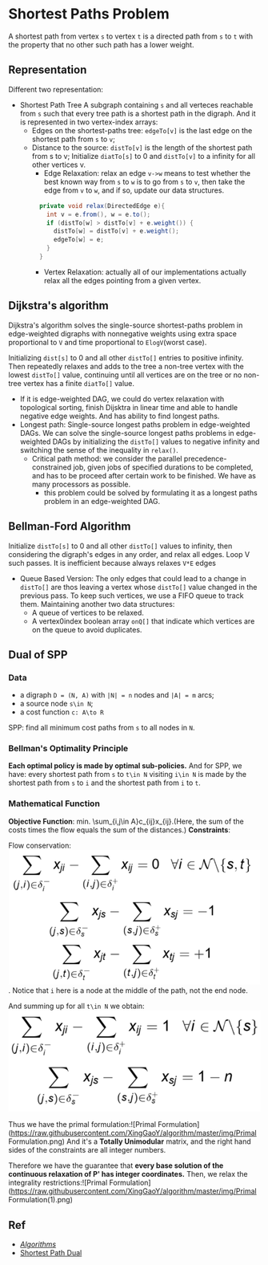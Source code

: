 # Shortest Paths Problem
A shortest path from vertex `s` to vertex `t` is a directed path from `s` to `t` with the property that no other such path has a lower weight.

## Representation
Different two representation:
- Shortest Path Tree
A subgraph containing `s` and all verteces reachable from `s` such that every tree path is a shortest path in the digraph. And it is represented in two vertex-index arrays:
  - Edges on the shortest-paths tree: `edgeTo[v]` is the last edge on the shortest path from `s` to `v`;
  - Distance to the source: `distTo[v]` is the length of the shortest path from s to v;
  Initialize `diatTo[s]` to 0 and `distTo[v]` to a infinity for all other vertices v.
    - Edge Relaxation: relax an edge `v->w` means to test whether the best known way from `s` to `w` is to go from `s` to `v`, then 
    take the edge from `v` to `w`, and if so, update our data structures.
    ```java
      private void relax(DirectedEdge e){
        int v = e.from(), w = e.to();
        if (distTo[w] > distTo[v] + e.weight()) {
          distTo[w] = distTo[v] + e.weight();
          edgeTo[w] = e;
        }
      }
    ```
    - Vertex Relaxation: actually all of our implementations actually relax all the edges pointing from a given vertex.
    
## Dijkstra's algorithm
Dijkstra's algorithm solves the single-source shortest-paths problem in edge-weighted digraphs with nonnegative weights using 
extra space proportional to `V` and time proportional to `ElogV`(worst case).

Initializing `dist[s]` to 0 and all other `distTo[]` entries to positive infinity. Then repeatedly relaxes and adds to the tree 
a non-tree vertex with the lowest `distTo[]` value, continuing until all vertices are on the tree or no non-tree vertex has a 
finite `diatTo[]` value.

- If it is edge-weighted DAG, we could do vertex relaxation with topological sorting, finish Dijsktra in linear time and able to 
handle negative edge weights. And has ability to find longest paths.
- Longest path: Single-source longest paths problem in edge-weighted DAGs. We can solve the single-source longest paths problems in edge-weighted DAGs by initializing the `distTo[]` values to negative infinity and switching the sense of the inequality in `relax()`.
  - Critical path method: we consider the parallel precedence-constrained job, given jobs of specified durations to be completed, and has 
  to be proceed after certain work to be finished. We have as many processors as possible.
    - this problem could be solved by formulating it as a longest paths problem in an edge-weighted DAG.
    
## Bellman-Ford Algorithm
Initialize `distTo[s]` to 0 and all other `distTo[]` values to infinity, then considering the digraph's edges in any order, and relax 
all edges. Loop V such passes. It is inefficient because always relaxes `V*E` edges

- Queue Based Version: The only edges that could lead to a change in `distTo[]` are thos leaving a vertex whose `distTo[]` value changed in the previous pass. To keep such vertices, we use a FIFO queue to track them. Maintaining another two data structures:
  - A queue of vertices to be relaxed.
  - A vertex0index boolean array `onQ[]` that indicate which vertices are on the queue to avoid duplicates.

## Dual of SPP
### Data
- a digraph `D = (N, A)` with `|N| = n` nodes and `|A| = m` arcs;
- a source node `s\in N`;
- a cost function `c: A\to R`

SPP: find all minimum cost paths from `s` to all nodes in `N`.
### Bellman's Optimality Principle
**Each optimal policy is made by optimal sub-policies.**
And for SPP, we have: every shortest path from `s` to `t\in N` visiting `i\in N` is made by the shortest path from `s` to `i` and the shortest path from `i` to `t`.

### Mathematical Function
**Objective Function**: min. \sum_{i,j\in A}c_{ij}x_{ij}.(Here, the sum of the costs times the flow equals the sum of the distances.)
**Constraints**:

Flow conservation: ![Flow Conservation](https://raw.githubusercontent.com/XingGaoY/algorithm/master/img/Flow%20Conservation.png). 
Notice that `i` here is a node at the middle of the path, not the end node.

And summing up for all `t\in N` we obtain: ![Flow Conservation(1)](https://raw.githubusercontent.com/XingGaoY/algorithm/master/img/Flow%20Conservation(1).png)

Thus we have the primal formulation:![Primal Formulation](https://raw.githubusercontent.com/XingGaoY/algorithm/master/img/Primal Formulation.png)
And it's a **Totally Unimodular** matrix, and the right hand sides of the constraints are all integer numbers.

Therefore we have the guarantee that **every base solution of the continuous relaxation of P' has integer coordinates.** Then, we relax
the integrality restrictions:![Primal Formulation](https://raw.githubusercontent.com/XingGaoY/algorithm/master/img/Primal Formulation(1).png)

## Ref
- [*Algorithms*](https://algs4.cs.princeton.edu/44sp/)
- [Shortest Path Dual](https://pdfs.semanticscholar.org/presentation/36ee/f917703238dffba7dd594379aea7c2b31066.pdf)
